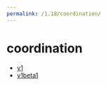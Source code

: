 ```yaml
---
permalink: /1.18/coordination/
---
```


# coordination



* [v1](v1/index.md)
* [v1beta1](v1beta1/index.md)